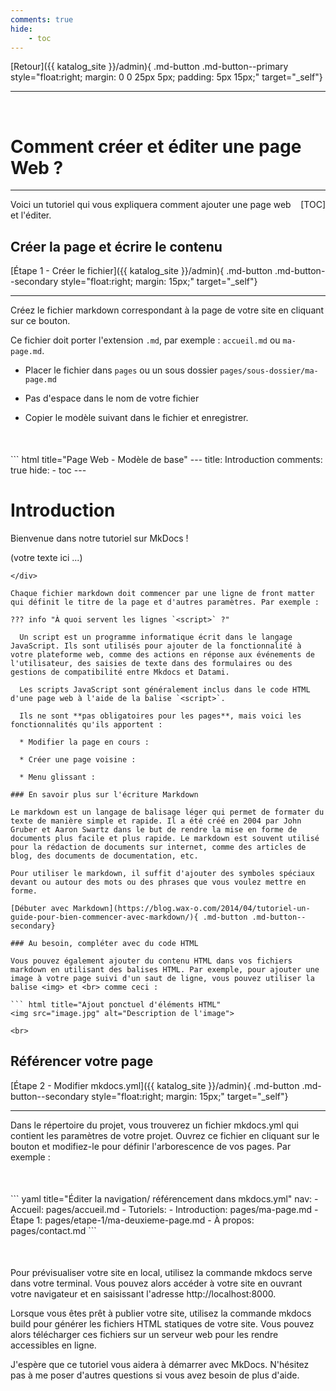 ```yaml
---
comments: true
hide:
    - toc
---
```



[Retour]({{ katalog_site }}/admin){ .md-button .md-button--primary style="float:right; margin: 0 0 25px 5px; padding: 5px 15px;" target="_self"}

<hr><br>

# Comment créer et éditer une page Web ?

---

<div style="float:right;" markdown>[TOC]</div>

Voici un tutoriel qui vous expliquera comment ajouter une page web et l'éditer.

## Créer la page et écrire le contenu

[Étape 1 - Créer le fichier]({{ katalog_site }}/admin){ .md-button .md-button--secondary style="float:right; margin: 15px;" target="_self"}

---

Créez le fichier markdown correspondant à la page de votre site en cliquant sur ce bouton. 

Ce fichier doit porter l'extension `.md`, par exemple : `accueil.md` ou `ma-page.md`.

* Placer le fichier dans `pages` ou un sous dossier `pages/sous-dossier/ma-page.md`

* Pas d'espace dans le nom de votre fichier

* Copier le modèle suivant dans le fichier et enregistrer.

<div style="max-width: 650px; margin: 50px auto;" markdown>
  ``` html title="Page Web - Modèle de base"
  ---
  title: Introduction
  comments: true
  hide:
    - toc
  ---

  # Introduction

  Bienvenue dans notre tutoriel sur MkDocs !

  (votre texte ici ...)



  <script type="text/javascript" src="https://konsilion.github.io/katalog-setup/js/functionality/slider-nav.js" defer></script>
  <script type="text/javascript" src="https://konsilion.github.io/katalog-setup/js/functionality/modif-page.js" defer></script> 
  <script type="text/javascript" src="https://konsilion.github.io/katalog-setup/js/functionality/add-page.js" defer></script>
  ```
</div>

Chaque fichier markdown doit commencer par une ligne de front matter qui définit le titre de la page et d'autres paramètres. Par exemple :

??? info "À quoi servent les lignes `<script>` ?"

    Un script est un programme informatique écrit dans le langage JavaScript. Ils sont utilisés pour ajouter de la fonctionnalité à votre plateforme web, comme des actions en réponse aux événements de l'utilisateur, des saisies de texte dans des formulaires ou des gestions de compatibilité entre Mkdocs et Datami.

    Les scripts JavaScript sont généralement inclus dans le code HTML d'une page web à l'aide de la balise `<script>`.

    Ils ne sont **pas obligatoires pour les pages**, mais voici les fonctionnalités qu'ils apportent :

    * Modifier la page en cours :

    * Créer une page voisine :

    * Menu glissant :

### En savoir plus sur l'écriture Markdown

Le markdown est un langage de balisage léger qui permet de formater du texte de manière simple et rapide. Il a été créé en 2004 par John Gruber et Aaron Swartz dans le but de rendre la mise en forme de documents plus facile et plus rapide. Le markdown est souvent utilisé pour la rédaction de documents sur internet, comme des articles de blog, des documents de documentation, etc.

Pour utiliser le markdown, il suffit d'ajouter des symboles spéciaux devant ou autour des mots ou des phrases que vous voulez mettre en forme.

[Débuter avec Markdown](https://blog.wax-o.com/2014/04/tutoriel-un-guide-pour-bien-commencer-avec-markdown/){ .md-button .md-button--secondary}

### Au besoin, compléter avec du code HTML

Vous pouvez également ajouter du contenu HTML dans vos fichiers markdown en utilisant des balises HTML. Par exemple, pour ajouter une image à votre page suivi d'un saut de ligne, vous pouvez utiliser la balise <img> et <br> comme ceci :

``` html title="Ajout ponctuel d'éléments HTML"
<img src="image.jpg" alt="Description de l'image">

<br>
```

## Référencer votre page

[Étape 2 - Modifier mkdocs.yml]({{ katalog_site }}/admin){ .md-button .md-button--secondary style="float:right; margin: 15px;" target="_self"}

---

Dans le répertoire du projet, vous trouverez un fichier mkdocs.yml qui contient les paramètres de votre projet. Ouvrez ce fichier en cliquant sur le bouton et modifiez-le pour définir l'arborescence de vos pages. Par exemple :

<div style="max-width: 650px; margin: 50px auto;" markdown>
    ``` yaml title="Éditer la navigation/ référencement dans mkdocs.yml"
    nav:
      - Accueil: pages/accueil.md
      - Tutoriels:
        - Introduction: pages/ma-page.md
        - Étape 1: pages/etape-1/ma-deuxieme-page.md
      - À propos: pages/contact.md
    ```
</div>



Pour prévisualiser votre site en local, utilisez la commande mkdocs serve dans votre terminal. Vous pouvez alors accéder à votre site en ouvrant votre navigateur et en saisissant l'adresse http://localhost:8000.

Lorsque vous êtes prêt à publier votre site, utilisez la commande mkdocs build pour générer les fichiers HTML statiques de votre site. Vous pouvez alors télécharger ces fichiers sur un serveur web pour les rendre accessibles en ligne.

J'espère que ce tutoriel vous aidera à démarrer avec MkDocs. N'hésitez pas à me poser d'autres questions si vous avez besoin de plus d'aide.
